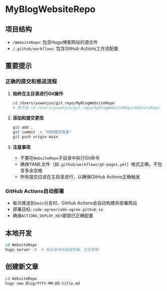 # MyBlogWebsiteRepo

## 项目结构
- `/WebsiteRepo`: 包含Hugo博客网站的源文件
- `/.github/workflows`: 包含GitHub Actions工作流配置

## 重要提示

### 正确的提交和推送流程
1. **始终在主目录进行Git操作**
   ```bash
   cd /Users/yuwenjun/git_repo/MyBlogWebsiteRepo
   # 而不是 cd /Users/yuwenjun/git_repo/MyBlogWebsiteRepo/WebsiteRepo
   ```

2. **添加和提交更改**
   ```bash
   git add .
   git commit -m "你的提交信息"
   git push origin main
   ```

3. **注意事项**
   - 不要在`WebsiteRepo`子目录中执行Git命令
   - 确保YAML文件（如`.github/workflows/gh-pages.yml`）格式正确，不包含多余空格
   - 所有提交应该在主目录进行，以确保GitHub Actions正确触发

### GitHub Actions自动部署
- 每次推送到`main`分支时，GitHub Actions会自动构建并部署网站
- 部署目标: `code-agree/code-agree.github.io`
- 确保`ACTIONS_DEPLOY_KEY`密钥已正确配置

## 本地开发
```bash
cd WebsiteRepo
hugo server -D  # 启动本地开发服务器，包含草稿
```

## 创建新文章
```bash
cd WebsiteRepo
hugo new Blog/YYYY-MM-DD-title.md
```